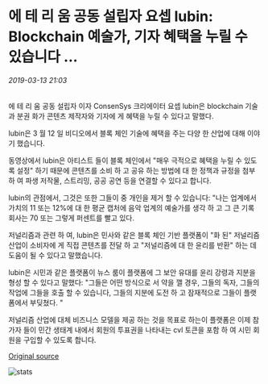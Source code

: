 # 에 테 리 움 공동 설립자 요셉 lubin: Blockchain 예술가, 기자 혜택을 누릴 수 있습니다 ...

###### 2019-03-13 21:03

에 테 리 움 공동 설립자 이자 ConsenSys 크리에이터 요셉 lubin은 blockchain 기술과 분권 화가 콘텐츠 제작자와 기자에 게 혜택을 누릴 수 있다고 말했다.

lubin은 3 월 12 일 비디오에서 블록 체인 기술에 혜택을 주는 다양 한 산업에 대해 이야기 했습니다.

동영상에서 lubin은 아티스트 들이 블록 체인에서 "매우 극적으로 혜택을 누릴 수 있도록 설정" 하기 때문에 콘텐츠를 소비 하 고 공유 하는 방법에 대 한 정책과 규정을 첨부 하 여 파생 저작물, 스트리밍, 공공 공연 등을 연결할 수 있다고 합니다.

lubin의 관점에서, 그것은 또한 그들이 중 개인을 제거 할 수 있습니다: "나는 업계에서 가치의 11 또는 12%에 대 한 평균 캡처에 음악 업계의 예술가를 생각 하 고 그 큰 기록 회사는 70 또는 그렇게 퍼센트를 빨고 있다.

저널리즘과 관련 하 여, lubin은 민사와 같은 블록 체인 기반 플랫폼이 "화 된" 저널리즘 산업이 소비자에 게 직접 콘텐츠를 전달 하 고 "저널리즘에 대 한 윤리를 반환" 하는 데 도움이 될 수 있다고 말했습니다.

lubin은 시민과 같은 플랫폼이 뉴스 룸이 플랫폼에 그 보안 유대를 윤리 강령과 지분을 형성 할 수 있다고 말했다: "그들은 어떤 방식으로 서 약을 깰 경우, 그들의 독자, 그들의 작업에 그들을 호출 할 수 있습니다, 그들의 지분에 도전 하 고 잠재적으로 그들이 플랫폼에서 부딪쳤다. "

저널리즘 산업에 대체 비즈니스 모델을 제공 하는 것을 목표로 하는이 플랫폼은 이제 참가자 들이 민간 생태계 내에서 회원의 투표권을 나타내는 cvl 토큰을 포함 하 여 시민 회원을 구입할 수 있도록 합니다.

[Original source](https://cointelegraph.com/news/ethereum-co-founder-joseph-lubin-blockchain-can-benefit-artists-journalists)

![stats](https://c.statcounter.com/11760860/0/a89fa40b/1/ "stats")